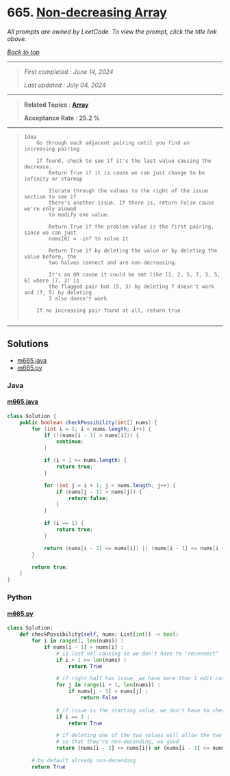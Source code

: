 # 665. [Non-decreasing Array](<https://leetcode.com/problems/non-decreasing-array>)

*All prompts are owned by LeetCode. To view the prompt, click the title link above.*

*[Back to top](<../README.md>)*

------

> *First completed : June 14, 2024*
>
> *Last updated : July 04, 2024*

------

> **Related Topics** : **[Array](<by_topic/Array.md>)**
>
> **Acceptance Rate** : **25.2 %**

------

> ```
> Idea
>     Go through each adjacent pairing until you find an increasing pairing
>     
>     If found, check to see if it's the last value causing the decrease.
>         Return True if it is cause we can just change to be infinity or starmap
>         
>         Iterate through the values to the right of the issue section to see if
>         there's another issue. If there is, return False cause we're only alowed
>         to modify one value.
> 
>         Return True if the problem value is the first pairing, since we can just
>         nums[0] = -inf to solve it
> 
>         Return True if by deleting the value or by deleting the value before, the 
>         two halves connect and are non-decreasing.
> 
>         It's an OR cause it could be smt like [1, 2, 5, 7, 3, 5, 6] where (7, 3) is
>         the flagged pair but (5, 3) by deleting 7 doesn't work and (7, 5) by deleting
>         3 also doesn't work
> 
>     If no increasing pair found at all, return true
>     
> ```

------

## Solutions

- [m665.java](<../my-submissions/m665.java>)
- [m665.py](<../my-submissions/m665.py>)
### Java
#### [m665.java](<../my-submissions/m665.java>)
```Java
class Solution {
    public boolean checkPossibility(int[] nums) {
        for (int i = 1; i < nums.length; i++) {
            if (!(nums[i - 1] > nums[i])) {
                continue;
            }

            if (i + 1 >= nums.length) {
                return true;
            }

            for (int j = i + 1; j < nums.length; j++) {
                if (nums[j - 1] > nums[j]) {
                    return false;
                }
            }

            if (i == 1) {
                return true;
            }

            return (nums[i - 2] <= nums[i]) || (nums[i - 1] <= nums[i + 1]);
        }

        return true;
    }
}
```

### Python
#### [m665.py](<../my-submissions/m665.py>)
```Python
class Solution:
    def checkPossibility(self, nums: List[int]) -> bool:
        for i in range(1, len(nums)) :
            if nums[i - 1] > nums[i] :
                # is last val causing so we don't have to "reconnect"
                if i + 1 >= len(nums) :
                    return True

                # if right half has issue, we have more than 1 edit confirmed
                for j in range(i + 1, len(nums)) :
                    if nums[j - 1] > nums[j] :
                        return False
                
                # if issue is the starting value, we don't have to check the two sides
                if i == 1 :
                    return True

                # if deleting one of the two values will allow the two halves to connect
                # so that they're non-decending, we good
                return (nums[i - 2] <= nums[i]) or (nums[i - 1] <= nums[i + 1])

        # by default already non-decending
        return True
```

